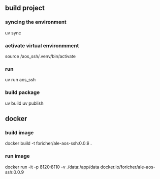 
## build project 

### syncing the environment 
uv sync

### activate virtual environmment 
source /aos_ssh/.venv/bin/activate

### run 
uv run aos_ssh

### build package
uv build
uv publish

## docker
### build image
docker build -t foricher/ale-aos-ssh:0.0.9 .

### run image
docker run -it -p 8120:8110 -v ./data:/app/data docker.io/foricher/ale-aos-ssh:0.0.9


